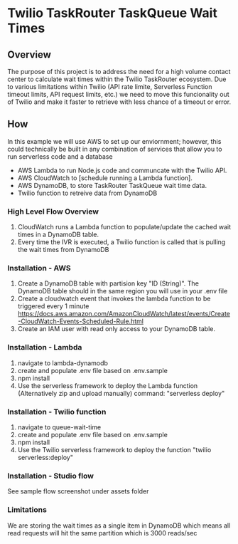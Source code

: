 # Twilio TaskRouter TaskQueue Wait Times

## Overview

The purpose of this project is to address the need for a high volume contact center to calculate wait times within the Twilio TaskRouter ecosystem. Due to various limitations within Twilio (API rate limite, Serverless Function timeout limits, API request limits, etc.) we need to move this funcionality out of Twilio and make it faster to retrieve with less chance of a timeout or error.

## How

In this example we will use AWS to set up our enviornment; however, this could technically be built in any combination of services that allow you to run serverless code and a database

- AWS Lambda to run Node.js code and communcate with the Twilio API.
- AWS CloudWatch to [schedule running a Lambda function].
- AWS DynamoDB, to store TaskRouter TaskQueue wait time data.
- Twilio function to retreive data from DynamoDB

### High Level Flow Overview

1. CloudWatch runs a Lambda function to populate/update the cached wait times in a DynamoDB table.
2. Every time the IVR is executed, a Twilio function is called that is pulling the wait times from DynamoDB 

### Installation - AWS
1. Create a DynamoDB table with partision key "ID (String)". The DynamoDB table should in the same region you will use in your .env file
2. Create a cloudwatch event that invokes the lambda function to be triggered every 1 minute https://docs.aws.amazon.com/AmazonCloudWatch/latest/events/Create-CloudWatch-Events-Scheduled-Rule.html
3. Create an IAM user with read only access to your DynamoDB table.

### Installation - Lambda
1. navigate to lambda-dynamodb
2. create and populate .env file based on .env.sample
3. npm install
4. Use the serverless framework to deploy the Lambda function (Alternatively zip and upload manually) command: "serverless deploy"

### Installation - Twilio function 
1. navigate to queue-wait-time
2. create and populate .env file based on .env.sample
3. npm install
4. Use the Twilio serverless framework to deploy the function "twilio serverless:deploy"

### Installation - Studio flow
See sample flow screenshot under assets folder

### Limitations
We are storing the wait times as a single item in DynamoDB which means all read requests will hit the same partition which is 3000 reads/sec

